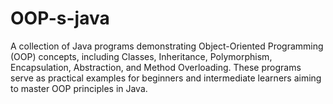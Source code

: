 # OOP-s-java
A collection of Java programs demonstrating Object-Oriented Programming (OOP) concepts, including Classes, Inheritance, Polymorphism, Encapsulation, Abstraction, and Method Overloading. These programs serve as practical examples for beginners and intermediate learners aiming to master OOP principles in Java.
